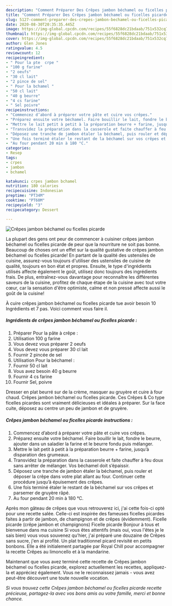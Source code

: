 ```yaml
---
description: "Comment Préparer Des Crêpes jambon béchamel ou ficelles picarde"
title: "Comment Préparer Des Crêpes jambon béchamel ou ficelles picarde"
slug: 5127-comment-preparer-des-crepes-jambon-bechamel-ou-ficelles-picarde
date: 2020-08-30T20:35:35.445Z
image: https://img-global.cpcdn.com/recipes/55f6828dc21bdaab/751x532cq70/crepes-jambon-bechamel-ou-ficelles-picarde-photo-principale-de-la-recette.jpg
thumbnail: https://img-global.cpcdn.com/recipes/55f6828dc21bdaab/751x532cq70/crepes-jambon-bechamel-ou-ficelles-picarde-photo-principale-de-la-recette.jpg
cover: https://img-global.cpcdn.com/recipes/55f6828dc21bdaab/751x532cq70/crepes-jambon-bechamel-ou-ficelles-picarde-photo-principale-de-la-recette.jpg
author: Glen Jones
ratingvalue: 4.5
reviewcount: 12
recipeingredient:
- " Pour la pte  crpe "
- "100 g farine"
- "2 oeufs"
- "30 cl lait"
- "2 pince de sel"
- " Pour la bchamel "
- "50 cl lait"
- "40 g beurre"
- "4 cs farine"
- " Sel poivre"
recipeinstructions:
- "Commencez d’abord à préparer votre pâte et cuire vos crêpes."
- "Préparez ensuite votre béchamel. Faire bouillir le lait, fondre le beurre, ajouter dans un saladier la farine et le beurre fondu puis mélanger."
- "Mettre le lait petit à petit à la préparation beurre + farine, jusqu’à disparation des grumeaux."
- "Transvidez la préparation dans la casserole et faite chauffer à feu doux sans arrêter de mélanger. Vos béchamel doit s’épaissir."
- "Déposez une tranche de jambon étaler la béchamel, puis rouler et déposer la crêpe dans votre plat allant au four. Continuer cette procédure jusqu’à épuisement des crêpes."
- "Une fois terminé étaler le restant de la béchamel sur vos crêpes et parsemer de gruyère râpé."
- "Au four pendant 20 min à 180 °C."
categories:
- Resep
tags:
- crpes
- jambon
- bchamel

katakunci: crpes jambon bchamel 
nutrition: 180 calories
recipecuisine: Indonesian
preptime: "PT34M"
cooktime: "PT60M"
recipeyield: "3"
recipecategory: Dessert

---
```



![Crêpes jambon béchamel ou ficelles picarde](https://img-global.cpcdn.com/recipes/55f6828dc21bdaab/751x532cq70/crepes-jambon-bechamel-ou-ficelles-picarde-photo-principale-de-la-recette.jpg)

La plupart des gens ont peur de commencer à cuisiner crêpes jambon béchamel ou ficelles picarde de peur que la nourriture ne soit pas bonne. Beaucoup de choses ont un effet sur la qualité gustative de crêpes jambon béchamel ou ficelles picarde! En partant de la qualité des ustensiles de cuisine, assurez-vous toujours d'utiliser des ustensiles de cuisine de qualité, toujours en bon état et propres. Ensuite, le type d'ingrédients utilisés affecte également le goût, utilisez donc toujours des ingrédients frais. De plus, entraînez-vous davantage pour reconnaître les différentes saveurs de la cuisine, profitez de chaque étape de la cuisine avec tout votre cœur, car la sensation d'être optimiste, calme et non pressé affecte aussi le goût de la cuisine!

<!--inarticleads1-->

À cuire crêpes jambon béchamel ou ficelles picarde tue avoir besoin 10 Ingrédients et 7 pas. Voici comment vous faire il.

##### Ingrédients de crêpes jambon béchamel ou ficelles picarde :

1. Préparer  Pour la pâte à crêpe :
1. Utilisation 100 g farine
1. Vous devez vous préparer 2 oeufs
1. Vous devez vous préparer 30 cl lait
1. Fournir 2 pincée de sel
1. Utilisation  Pour la béchamel :
1. Fournir 50 cl lait
1. Vous avez besoin 40 g beurre
1. Fournir 4 cs farine
1. Fournir  Sel, poivre


Dresser en plat beurré sur de la crème, masquer au gruyère et cuire à four chaud. Crêpes jambon béchamel ou ficelles picarde. Ces Crêpes &amp; Co type ficelles picardes sont vraiment délicieuses et idéales à préparer. Sur la face cuite, déposez au centre un peu de jambon et de gruyère. 

<!--inarticleads2-->

##### Crêpes jambon béchamel ou ficelles picarde instructions :

1. Commencez d’abord à préparer votre pâte et cuire vos crêpes.
1. Préparez ensuite votre béchamel. Faire bouillir le lait, fondre le beurre, ajouter dans un saladier la farine et le beurre fondu puis mélanger.
1. Mettre le lait petit à petit à la préparation beurre + farine, jusqu’à disparation des grumeaux.
1. Transvidez la préparation dans la casserole et faite chauffer à feu doux sans arrêter de mélanger. Vos béchamel doit s’épaissir.
1. Déposez une tranche de jambon étaler la béchamel, puis rouler et déposer la crêpe dans votre plat allant au four. Continuer cette procédure jusqu’à épuisement des crêpes.
1. Une fois terminé étaler le restant de la béchamel sur vos crêpes et parsemer de gruyère râpé.
1. Au four pendant 20 min à 180 °C.


Après mon gâteau de crêpes que vous retrouverez ici, j&#39;ai cette fois-ci opté pour une recette salée. Celle-ci est inspirée des fameuses ficelles picardes faites à partir de jambon, de champignon et de crêpes (évidemment). Ficelle picarde (crêpe jambon et champignons) Ficelle picarde Bonjour à tous et bienvenue dans ma cuisine Si vous êtes attentifs (mais oui, vous l&#39;êtes je le sais bien) vous vous souvenez qu&#39;hier, j&#39;ai préparé une douzaine de Crêpes sans sucre, j&#39;en ai profité. Un plat traditionnel picard revisité en petits bonbons. Elle a été initialement partagée par Royal Chill pour accompagner la recette Crêpes au limoncello et à la mandarine. 

<!--inarticleads1-->

<p>
Maintenant que vous avez terminé cette recette de Crêpes jambon béchamel ou ficelles picarde, explorez actuellement les recettes, appliquez-la et appréciez également. Vous ne le reconnaissez jamais - vous avez peut-être découvert une toute nouvelle vocation.
</p>

<p>
<i>Si vous trouvez cette Crêpes jambon béchamel ou ficelles picarde recette précieuse, partagez-la avec vos bons amis ou votre famille, merci et bonne chance.</i>
</p>
